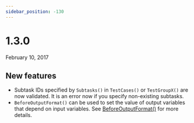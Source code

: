 ```yaml
---
sidebar_position: -130
---
```


# 1.3.0

February 10, 2017

## New features

- Subtask IDs specified by `Subtasks()` in `TestCases()` or `TestGroupX()` are now validated. It is an error now if you specify non-existing subtasks.
- `BeforeOutputFormat()` can be used to set the value of output variables that depend on input variables. See [BeforeOutputFormat()](../topic-guides/io-formats#beforeoutputformat) for more details.
